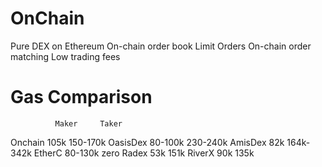 # OnChain

Pure DEX on Ethereum
On-chain order book
Limit Orders
On-chain order matching
Low trading fees

# Gas Comparison

		      Maker     Taker
Onchain	  105k	    150-170k
OasisDex	80-100k	  230-240k
AmisDex	  82k	      164k-342k
EtherC	  80-130k	  zero
Radex	    53k	      151k
RiverX	  90k	      135k
